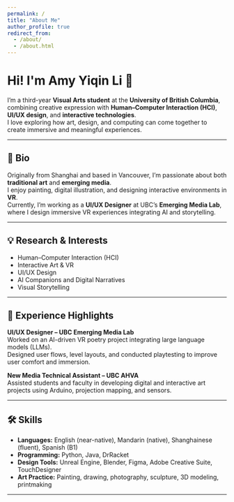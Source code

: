 ```yaml
---
permalink: /
title: "About Me"
author_profile: true
redirect_from: 
  - /about/
  - /about.html
---
```



# Hi! I'm Amy Yiqin Li 👋  

I’m a third-year **Visual Arts student** at the **University of British Columbia**, combining creative expression with **Human–Computer Interaction (HCI)**, **UI/UX design**, and **interactive technologies**.  
I love exploring how art, design, and computing can come together to create immersive and meaningful experiences.

---

## 🎨 Bio  

Originally from Shanghai and based in Vancouver, I’m passionate about both **traditional art** and **emerging media**.  
I enjoy painting, digital illustration, and designing interactive environments in **VR**.  
Currently, I’m working as a **UI/UX Designer** at UBC’s **Emerging Media Lab**, where I design immersive VR experiences integrating AI and storytelling.

---

## 💡 Research & Interests  

- Human–Computer Interaction (HCI)  
- Interactive Art & VR  
- UI/UX Design  
- AI Companions and Digital Narratives  
- Visual Storytelling  

---

## 🧠 Experience Highlights  

**UI/UX Designer – UBC Emerging Media Lab**  
Worked on an AI-driven VR poetry project integrating large language models (LLMs).  
Designed user flows, level layouts, and conducted playtesting to improve user comfort and immersion.  

**New Media Technical Assistant – UBC AHVA**  
Assisted students and faculty in developing digital and interactive art projects using Arduino, projection mapping, and sensors.  

---

## 🛠️ Skills  

- **Languages:** English (near-native), Mandarin (native), Shanghainese (fluent), Spanish (B1)  
- **Programming:** Python, Java, DrRacket  
- **Design Tools:** Unreal Engine, Blender, Figma, Adobe Creative Suite, TouchDesigner  
- **Art Practice:** Painting, drawing, photography, sculpture, 3D modeling, printmaking  

---


